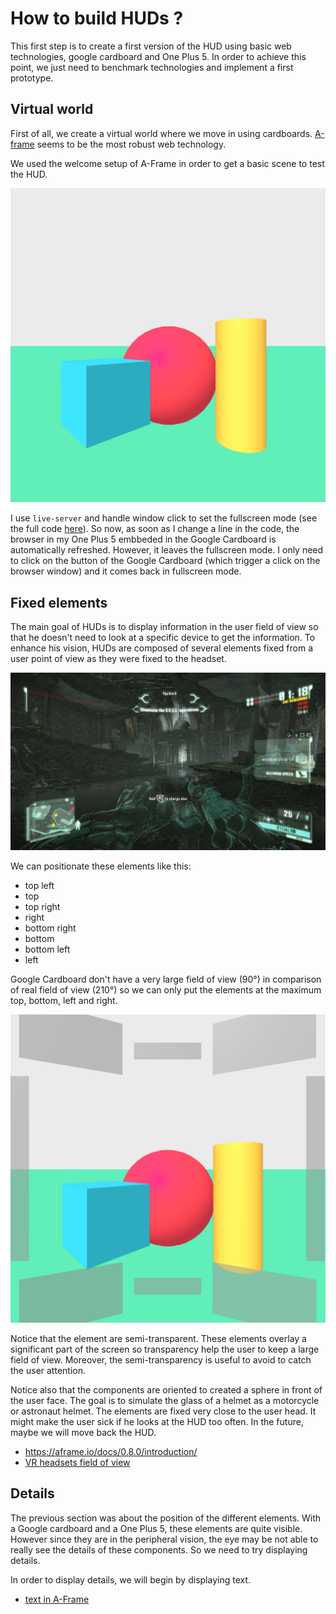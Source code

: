 # How to build HUDs ?

This first step is to create a first version of the HUD using basic web technologies, google
cardboard and One Plus 5. In order to achieve this point, we just need to benchmark technologies
and implement a first prototype.

## Virtual world

First of all, we create a virtual world where we move in using cardboards.
[A-frame](https://aframe.io/) seems to be the most robust web technology.

We used the welcome setup of A-Frame in order to get a basic scene to test the HUD.

![Basic scene](assets/2d-environment.png)

I use `live-server` and handle window click to set the fullscreen mode (see the full code [here](benchmark-vr-technologies-A-Frame)).
So now, as soon as I change a line in the code, the browser in my One Plus 5 embbeded in the Google
Cardboard is automatically refreshed. However, it leaves the fullscreen mode.
I only need to click on the button of the Google Cardboard (which
trigger a click on the browser window) and it comes back in fullscreen mode.

## Fixed elements

The main goal of HUDs is to display information in the user field of view so that he doesn't need
to look at a specific device to get the information. To enhance his vision, HUDs are composed of
several elements fixed from a user point of view as they were fixed to the headset.

![Crysis HUD](assets/crysis-hud.jpg)

We can positionate these elements like this:

* top left
* top
* top right
* right
* bottom right
* bottom
* bottom left
* left

Google Cardboard don't have a very large field of view (90°) in comparison of real field of view (210°)
so we can only put the elements at the maximum top, bottom, left and right.

![HUD prototype mark 1](assets/hud_prototype_mark_01_01.png)

Notice that the element are semi-transparent. These elements overlay a significant part of the screen
so transparency help the user to keep a large field of view. Moreover, the semi-transparency is useful
to avoid to catch the user attention.

Notice also that the components are oriented to created a sphere in front of the user face. The goal
is to simulate the glass of a helmet as a motorcycle or astronaut helmet. The elements are fixed very close
to the user head. It might make the user sick if he looks at the HUD too often. In the future, maybe we will
move back the HUD.


* https://aframe.io/docs/0.8.0/introduction/
* [VR headsets field of view](http://virtualrealitytimes.com/2017/03/06/chart-fov-field-of-view-vr-headsets/)

## Details

The previous section was about the position of the different elements. With a Google cardboard and a
One Plus 5, these elements are quite visible. However since they are in the peripheral vision, the
eye may be not able to really see the details of these components. So we need to try displaying details.

In order to display details, we will begin by displaying text.

* [text in A-Frame](https://aframe.io/docs/0.8.0/components/text.html)
